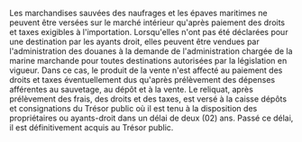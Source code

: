 Les marchandises sauvées des naufrages et les épaves
maritimes ne peuvent être versées sur le marché intérieur qu'après
paiement des droits et taxes exigibles à l'importation.
Lorsqu'elles n'ont pas été déclarées pour une destination par les ayants
droit, elles peuvent être vendues par l'administration des douanes à la
demande de l'administration chargée de la marine marchande pour toutes
destinations autorisées par la législation en vigueur.
Dans ce cas, le produit de la vente n'est affecté au paiement des droits
et taxes éventuellement dus qu'après prélèvement des dépenses afférentes
au sauvetage, au dépôt et à la vente.
Le reliquat, après prélèvement des frais, des droits et des taxes, est
versé à la caisse dépôts et consignations du Trésor public où il est
tenu à la disposition des propriétaires ou ayants-droit dans un délai de
deux (02) ans. Passé ce délai, il est définitivement acquis au Trésor
public.